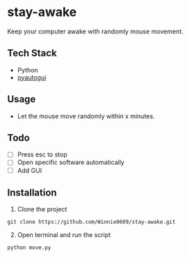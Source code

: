 # stay-awake
Keep your computer awake with randomly mouse movement. 

## Tech Stack
* Python
* [pyautogui](https://pyautogui.readthedocs.io/en/latest/)

## Usage
* Let the mouse move randomly within x minutes. 

## Todo
- [ ] Press esc to stop  
- [ ] Open specific software automatically  
- [ ] Add GUI  

## Installation
1. Clone the project
```
git clone https://github.com/Winnie0609/stay-awake.git
```

2. Open terminal and run the script
```
python move.py
```
